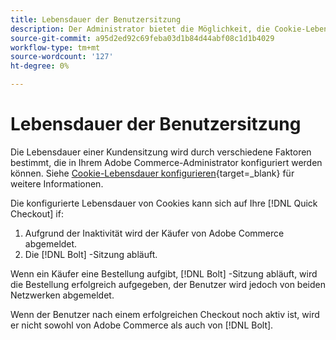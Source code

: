```yaml
---
title: Lebensdauer der Benutzersitzung
description: Der Administrator bietet die Möglichkeit, die Cookie-Lebensdauer Ihres Adobe Commerce-Benutzers für die [!DNL Quick Checkout] -Erweiterung.
source-git-commit: a95d2ed92c69feba03d1b84d44abf08c1d1b4029
workflow-type: tm+mt
source-wordcount: '127'
ht-degree: 0%

---
```



# Lebensdauer der Benutzersitzung

Die Lebensdauer einer Kundensitzung wird durch verschiedene Faktoren bestimmt, die in Ihrem Adobe Commerce-Administrator konfiguriert werden können. Siehe [Cookie-Lebensdauer konfigurieren](https://docs.magento.com/user-guide/customers/customer-online-options.html){target=_blank} für weitere Informationen.

Die konfigurierte Lebensdauer von Cookies kann sich auf Ihre [!DNL Quick Checkout] if:

1. Aufgrund der Inaktivität wird der Käufer von Adobe Commerce abgemeldet.
1. Die [!DNL Bolt] -Sitzung abläuft.

Wenn ein Käufer eine Bestellung aufgibt, [!DNL Bolt] -Sitzung abläuft, wird die Bestellung erfolgreich aufgegeben, der Benutzer wird jedoch von beiden Netzwerken abgemeldet.

Wenn der Benutzer nach einem erfolgreichen Checkout noch aktiv ist, wird er nicht sowohl von Adobe Commerce als auch von [!DNL Bolt].
